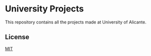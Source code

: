 # University Projects

This repository contains all the projects made at University of Alicante.


## License

[MIT](https://choosealicense.com/licenses/mit/)

